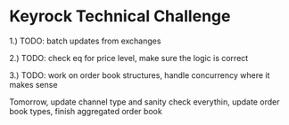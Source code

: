 # Keyrock Technical Challenge



1.) TODO: batch updates from exchanges

2.) TODO: check eq for price level, make sure the logic is correct

3.) TODO: work on order book structures, handle concurrency where it makes sense

Tomorrow, update channel type and sanity check everythin, update order book types, finish aggregated order book